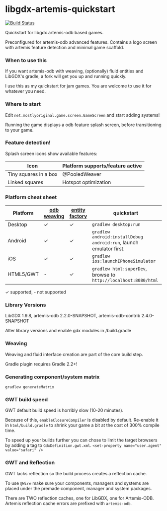 libgdx-artemis-quickstart
=========================

[![Build Status](https://travis-ci.org/DaanVanYperen/libgdx-artemis-quickstart.svg)](https://travis-ci.org/DaanVanYperen/libgdx-artemis-quickstart)

Quickstart for libgdx artemis-odb based games.

Preconfigured for artemis-odb advanced features. Contains
a logo screen with artemis feature detection and minimal
game scaffold.

### When to use this

If you want artemis-odb with weaving, (optionally) fluid entities and
LibGDX's gradle, a fork will get you up and running quickly.

I use this as my quickstart for jam games. You are welcome 
to use it for whatever you need.

### Where to start

Edit `net.mostlyoriginal.game.screen.GameScreen` and start
adding systems!

Running the game displays a odb feature splash screen,
before transitioning to your game.

### Feature detection!

Splash screen icons show available features:

| Icon                  | Platform supports/feature active
|-----------------------|----------------------------------
| Tiny squares in a box | @PooledWeaver
| Linked squares        | Hotspot optimization

### Platform cheat sheet

| Platform        | [odb weaving](https://github.com/junkdog/artemis-odb/wiki/Bytecode-weaving)  | [entity factory](https://github.com/junkdog/artemis-odb/wiki/EntityFactory) | quickstart
|-----------------|----------|----------------|--------------------
| Desktop         | ✓        | ✓ | `gradlew desktop:run`
| Android         | ✓        | ✓ | `gradlew android:installDebug android:run`, launch emulator first.
| iOS             | ✓        | ✓ | `gradlew ios:launchIPhoneSimulator`
| HTML5/GWT       | -        | ✓ | `gradlew html:superDev`, browse to `http://localhost:8080/html`

✓ supported, - not supported

### Library Versions

LibGDX 1.9.8, artemis-odb 2.2.0-SNAPSHOT, artemis-odb-contrib 2.4.0-SNAPSHOT

Alter library versions and enable gdx modules in /build.gradle

### Weaving

Weaving and fluid interface creation are part of the core build step.

Gradle plugin requires Gradle 2.2+!
### Generating component/system matrix

`gradlew generateMatrix`

### GWT build speed

GWT default build speed is horribly slow (10-20 minutes).

Because of this, `enableClosureCompiler` is disabled by default. Re-enable
it in `html/build.gradle` to shrink your game a bit at the cost of 300%
compile time.

To speed up your builds further you can chose to limit the target browsers
by adding a tag to `GdxDefinition.gwt.xml`.
`<set-property name="user.agent" value="safari" />`

### GWT and Reflection

GWT lacks reflection so the build process creates a reflection cache. 

To use `@Wire` make sure your components, managers and systems are 
placed under the premade component, manager and system packages.

There are TWO reflection caches, one for LibGDX, one for Artemis-ODB.
Artemis reflection cache errors are prefixed with `artemis-odb`.

```
